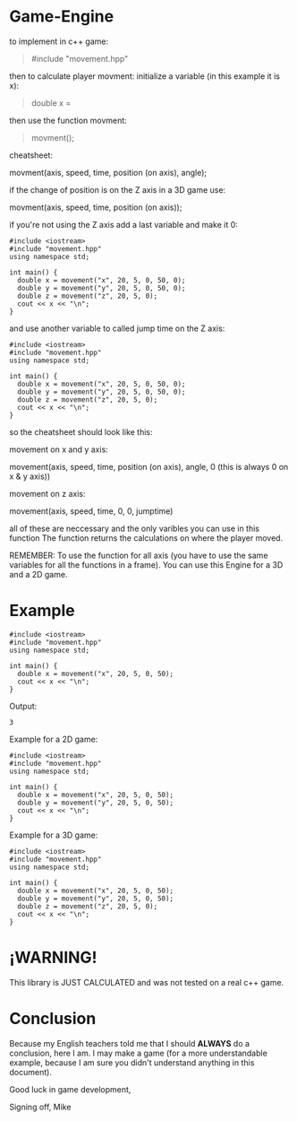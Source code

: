 # Game-Engine

to implement in c++ game:

>  #include "movement.hpp"

then to calculate player movment:
initialize a variable (in this example it is x):

>  double x = 

then use the function movment:

> movment();

cheatsheet:

movment(axis, speed, time, position (on axis), angle);

if the change of position is on the Z axis in a 3D game use:

movment(axis, speed, time, position (on axis));

if you're not using the Z axis add a last variable and make it 0:

```
#include <iostream>
#include "movement.hpp"
using namespace std;
 
int main() {
  double x = movement("x", 20, 5, 0, 50, 0);
  double y = movement("y", 20, 5, 0, 50, 0);
  double z = movement("z", 20, 5, 0);
  cout << x << "\n";
}
```

and use another variable to called jump time on the Z axis:

```
#include <iostream>
#include "movement.hpp"
using namespace std;
 
int main() {
  double x = movement("x", 20, 5, 0, 50, 0);
  double y = movement("y", 20, 5, 0, 50, 0);
  double z = movement("z", 20, 5, 0);
  cout << x << "\n";
}
```

so the cheatsheet should look like this:


movement on x and y axis:

 movement(axis, speed, time, position (on axis), angle, 0 (this is always 0 on x & y axis)) 
 
movement on z axis:

 movement(axis, speed, time, 0, 0, jumptime) 


all of these are neccessary and the only varibles you can use in this function
The function returns the calculations on where the player moved.

REMEMBER: To use the function for all axis (you have to use the same variables for all the functions in a frame). You can use this Engine for a 3D and a 2D game.

# Example

```
#include <iostream>
#include "movement.hpp"
using namespace std;
 
int main() {
  double x = movement("x", 20, 5, 0, 50);
  cout << x << "\n";
}

```

Output:

```
3
```

Example for a 2D game:

```
#include <iostream>
#include "movement.hpp"
using namespace std;
 
int main() {
  double x = movement("x", 20, 5, 0, 50);
  double y = movement("y", 20, 5, 0, 50);
  cout << x << "\n";
}
```

Example for a 3D game:

```
#include <iostream>
#include "movement.hpp"
using namespace std;
 
int main() {
  double x = movement("x", 20, 5, 0, 50);
  double y = movement("y", 20, 5, 0, 50);
  double z = movement("z", 20, 5, 0);
  cout << x << "\n";
}
```
 
# ¡WARNING!

This library is JUST CALCULATED and was not tested on a real c++ game.

# Conclusion

Because my English teachers told me that I should **ALWAYS** do a conclusion, here I am. I may make a game (for a more understandable example, because I am sure you didn't understand anything in this document).

Good luck in game development, 

Signing off,
Mike
